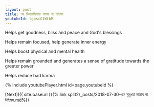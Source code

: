 ```yaml
---
layout: post
title: ওম ভিসারজিগায়া নামায গা টাইমস
youtubeId: tgpscG1WtbM
---
```

 
 
Helps get goodness, bliss and peace and God's blessings
 
Helps remain focused, help generate inner energy 
 
Helps boost physical and mental health 
 
Helps remain grounded and generates a sense of gratitude towards the greater power 
 
Helps reduce bad karma
 
 
 
 


{% include youtubePlayer.html id=page.youtubeId %}
 
[Next]({{ site.baseurl }}{% link  split2/_posts/2018-07-30-ওম সুমুখযা নামায গা টাইমস.md%})
 
